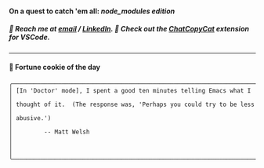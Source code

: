 #### On a quest to catch 'em all: *node_modules edition*

##### :calling: Reach me at **[email](mailto:johannes@stenmark.in)** ***/*** **[LinkedIn](https://www.linkedin.com/in/johannes-stenmark)**.  :feet: Check out the [ChatCopyCat](https://github.com/jstenmark/ChatCopyCat) extension for VSCode.

---
#### :cookie: Fortune cookie of the day
```smalltalk
╭──────────────────────────────────────────────────────────────────────╮
│ [In 'Doctor' mode], I spent a good ten minutes telling Emacs what I  │
│ thought of it.  (The response was, 'Perhaps you could try to be less │
│ abusive.')                                                           │
│         -- Matt Welsh                                                │
│                                                                      │
╰──────────────────────────────────────────────────────────────────────╯
```
